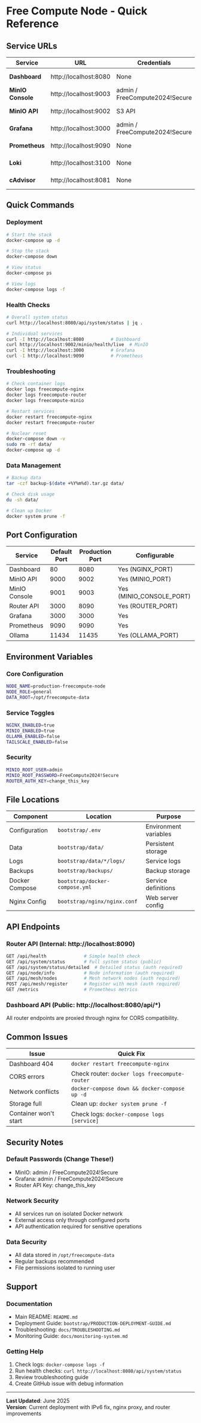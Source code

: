 # Free Compute Node - Quick Reference

## Service URLs

| Service | URL | Credentials | Purpose |
|---------|-----|-------------|---------|
| **Dashboard** | http://localhost:8080 | None | Main control panel |
| **MinIO Console** | http://localhost:9003 | admin / FreeCompute2024!Secure | Storage management |
| **MinIO API** | http://localhost:9002 | S3 API | Object storage API |
| **Grafana** | http://localhost:3000 | admin / FreeCompute2024!Secure | Monitoring dashboards |
| **Prometheus** | http://localhost:9090 | None | Metrics collection |
| **Loki** | http://localhost:3100 | None | Log aggregation |
| **cAdvisor** | http://localhost:8081 | None | Container monitoring |

## Quick Commands

### Deployment
```bash
# Start the stack
docker-compose up -d

# Stop the stack
docker-compose down

# View status
docker-compose ps

# View logs
docker-compose logs -f
```

### Health Checks
```bash
# Overall system status
curl http://localhost:8080/api/system/status | jq .

# Individual services
curl -I http://localhost:8080          # Dashboard
curl http://localhost:9002/minio/health/live  # MinIO
curl -I http://localhost:3000          # Grafana
curl -I http://localhost:9090          # Prometheus
```

### Troubleshooting
```bash
# Check container logs
docker logs freecompute-nginx
docker logs freecompute-router
docker logs freecompute-minio

# Restart services
docker restart freecompute-nginx
docker restart freecompute-router

# Nuclear reset
docker-compose down -v
sudo rm -rf data/
docker-compose up -d
```

### Data Management
```bash
# Backup data
tar -czf backup-$(date +%Y%m%d).tar.gz data/

# Check disk usage
du -sh data/

# Clean up Docker
docker system prune -f
```

## Port Configuration

| Service | Default Port | Production Port | Configurable |
|---------|--------------|-----------------|--------------|
| Dashboard | 80 | 8080 | Yes (NGINX_PORT) |
| MinIO API | 9000 | 9002 | Yes (MINIO_PORT) |
| MinIO Console | 9001 | 9003 | Yes (MINIO_CONSOLE_PORT) |
| Router API | 3000 | 8090 | Yes (ROUTER_PORT) |
| Grafana | 3000 | 3000 | Yes |
| Prometheus | 9090 | 9090 | Yes |
| Ollama | 11434 | 11435 | Yes (OLLAMA_PORT) |

## Environment Variables

### Core Configuration
```bash
NODE_NAME=production-freecompute-node
NODE_ROLE=general
DATA_ROOT=/opt/freecompute-data
```

### Service Toggles
```bash
NGINX_ENABLED=true
MINIO_ENABLED=true
OLLAMA_ENABLED=false
TAILSCALE_ENABLED=false
```

### Security
```bash
MINIO_ROOT_USER=admin
MINIO_ROOT_PASSWORD=FreeCompute2024!Secure
ROUTER_AUTH_KEY=change_this_key
```

## File Locations

| Component | Location | Purpose |
|-----------|----------|---------|
| Configuration | `bootstrap/.env` | Environment variables |
| Data | `bootstrap/data/` | Persistent storage |
| Logs | `bootstrap/data/*/logs/` | Service logs |
| Backups | `bootstrap/backups/` | Backup storage |
| Docker Compose | `bootstrap/docker-compose.yml` | Service definitions |
| Nginx Config | `bootstrap/nginx/nginx.conf` | Web server config |

## API Endpoints

### Router API (Internal: http://localhost:8090)
```bash
GET /api/health              # Simple health check
GET /api/system/status       # Full system status (public)
GET /api/system/status/detailed  # Detailed status (auth required)
GET /api/node/info           # Node information (auth required)
GET /api/mesh/nodes          # Mesh network nodes (auth required)
POST /api/mesh/register      # Register with mesh (auth required)
GET /metrics                 # Prometheus metrics
```

### Dashboard API (Public: http://localhost:8080/api/*)
All router endpoints are proxied through nginx for CORS compatibility.

## Common Issues

| Issue | Quick Fix |
|-------|-----------|
| Dashboard 404 | `docker restart freecompute-nginx` |
| CORS errors | Check router: `docker logs freecompute-router` |
| Network conflicts | `docker-compose down && docker-compose up -d` |
| Storage full | Clean up: `docker system prune -f` |
| Container won't start | Check logs: `docker-compose logs [service]` |

## Security Notes

### Default Passwords (Change These!)
- MinIO: admin / FreeCompute2024!Secure
- Grafana: admin / FreeCompute2024!Secure
- Router API Key: change_this_key

### Network Security
- All services run on isolated Docker network
- External access only through configured ports
- API authentication required for sensitive operations

### Data Security
- All data stored in `/opt/freecompute-data`
- Regular backups recommended
- File permissions isolated to running user

## Support

### Documentation
- Main README: `README.md`
- Deployment Guide: `bootstrap/PRODUCTION-DEPLOYMENT-GUIDE.md`
- Troubleshooting: `docs/TROUBLESHOOTING.md`
- Monitoring Guide: `docs/monitoring-system.md`

### Getting Help
1. Check logs: `docker-compose logs -f`
2. Run health checks: `curl http://localhost:8080/api/system/status`
3. Review troubleshooting guide
4. Create GitHub issue with debug information

---

**Last Updated**: June 2025  
**Version**: Current deployment with IPv6 fix, nginx proxy, and router improvements
